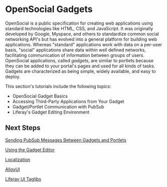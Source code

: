 # OpenSocial Gadgets [](id=creating-and-integrating-with-opensocial-liferay-portal-6-2-dev-guide-08-en)

OpenSocial is a public specification for creating web applications using
standard technologies like HTML, CSS, and JavaScript. It was originally
developed by Google, Myspace, and others to standardize common social networking
API's but has evolved into a general platform for building web applications.
Whereas "standard" applications work with data on a per-user basis, "social"
applications share data within well defined networks, facilitating communication
of information between groups of users. OpenSocial applications, called
*gadgets*, are similar to portlets because they can be added to your portal's
pages and used for all kinds of tasks. Gadgets are characterized as being
simple, widely available, and easy to deploy.

This section's tutorials include the following topics:

- OpenSocial Gadget Basics
- Accessing Third-Party Applications from Your Gadget
- Gadget/Portlet Communication with PubSub
- Liferay's Gadget Editing Environment

## Next Steps 

[Sending PubSub Messages Between Gadgets and Portlets](/tutorials/-/knowledge_base/sending-pubsub-messages-between-gadgets-and-portlet-lp-6-2-develop-tutorial)

[Using the Gadget Editor](/tutorials/-/knowledge_base/using-the-gadget-editor-lp-6-2-develop-tutorial)

[Localization](/tutorials/-/knowledge_base/localization-lp-6-2-develop-tutorial)

[AlloyUI](/tutorials/-/knowledge_base/alloyui-lp-6-2-develop-tutorial)

[Liferay UI Taglibs](/tutorials/-/knowledge_base/liferay-ui-taglibs-lp-6-2-develop-tutorial)
